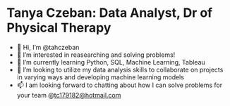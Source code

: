 
# Tanya Czeban: Data Analyst, Dr of Physical Therapy


- 👋 Hi, I’m @tahczeban
- 👀 I’m interested in reasearching and solving problems!
- 🌱 I’m currently learning Python, SQL, Machine Learning, Tableau
- 💞️ I’m looking to utilize my data analysis skills to collaborate on projects in varying ways and developing machine learning models 
- 📫 I am looking forward to chatting about how I can solve problems for your team @tc179182@hotmail.com


<!---
tahczeban/tahczeban is a ✨ special ✨ repository because its `README.md` (this file) appears on your GitHub profile.
You can click the Preview link to take a look at your changes.
--->
